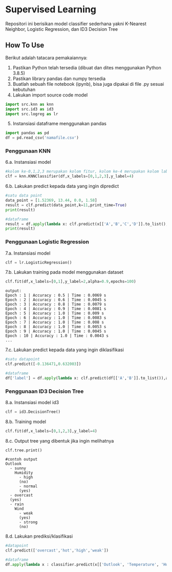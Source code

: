 # Supervised Learning
Repositori ini berisikan model classifier sederhana yakni K-Nearest Neighbor, Logistic Regression, dan ID3 Decision Tree

## How To Use
Berikut adalah tatacara pemakaiannya:
1. Pastikan Python telah tersedia (dibuat dan dites menggunakan Python 3.8.5)
2. Pastikan library pandas dan numpy tersedia
3. Buatlah sebuah file notebook (ipynb), bisa juga dipakai di file .py sesuai kebutuhan
4. Lakukan import source code model

```python
import src.knn as knn
import src.id3 as id3
import src.logreg as lr
```

5. Instansiasi dataframe menggunakan pandas

```python
import pandas as pd
df = pd.read_csv('namafile.csv')
```

### Penggunaan KNN

6.a. Instansiasi model

```python
#kolom ke-0,1,2,3 merupakan kolom fitur, kolom ke-4 merupakan kolom label/target
clf = knn.KNNClassifier(df,x_labels=[0,1,2,3],y_label=4)
```

6.b. Lakukan predict kepada data yang ingin dipredict

```python
#satu data point
data_point = [1.52369, 13.44, 0.0, 1.58]
result = clf.predict(data_point,k=11,print_time=True)
print(result)

#dataframe
result = df.apply(lambda x: clf.predict(x[['A','B','C','D']].to_list(),k=7),axis=1)
print(result)
```

### Penggunaan Logistic Regression

7.a. Instansiasi model

```python
clf = lr.LogisticRegression()
```

7.b. Lakukan training pada model menggunakan dataset

```python
clf.fit(df,x_labels=[0,1],y_label=2,alpha=0.9,epochs=100)
```
```
output:
Epoch : 1 | Accuracy : 0.5 | Time : 0.0069 s
Epoch : 2 | Accuracy : 0.6 | Time : 0.0045 s
Epoch : 3 | Accuracy : 0.8 | Time : 0.0079 s
Epoch : 4 | Accuracy : 0.9 | Time : 0.0081 s
Epoch : 5 | Accuracy : 1.0 | Time : 0.009 s
Epoch : 6 | Accuracy : 1.0 | Time : 0.0083 s
Epoch : 7 | Accuracy : 1.0 | Time : 0.008 s
Epoch : 8 | Accuracy : 1.0 | Time : 0.0053 s
Epoch : 9 | Accuracy : 1.0 | Time : 0.0045 s
Epoch : 10 | Accuracy : 1.0 | Time : 0.0043 s
...
```

7.c. Lakukan predict kepada data yang ingin diklasifikasi

```python
#satu datapoint
clf.predict([-0.136471,0.632003])

#dataframe
df['label'] = df.apply(lambda x: clf.predict(df[['A','B']].to_list()),axis=1)
```

### Penggunaan ID3 Decision Tree

8.a. Instansiasi model id3

```python
clf = id3.DecisionTree()
```

8.b. Training model

```python
clf.fit(df,x_labels=[0,1,2,3],y_label=4)
```

8.c. Output tree yang dibentuk jika ingin melihatnya

```
clf.tree.print()

#contoh output
Outlook
  - sunny
    Humidity
      - high
      (no)
      - normal
      (yes)
  - overcast
  (yes)
  - rain
    Wind
      - weak
      (yes)
      - strong
      (no)
```

8.d. Lakukan prediksi/klasifikasi

```python
#datapoint
clf.predict(['overcast','hot','high','weak'])

#dataframe
df.apply(lambda x : classifier.predict(x[['Outlook', 'Temperature', 'Humidity', 'Wind']].to_list()),axis=1)
```
